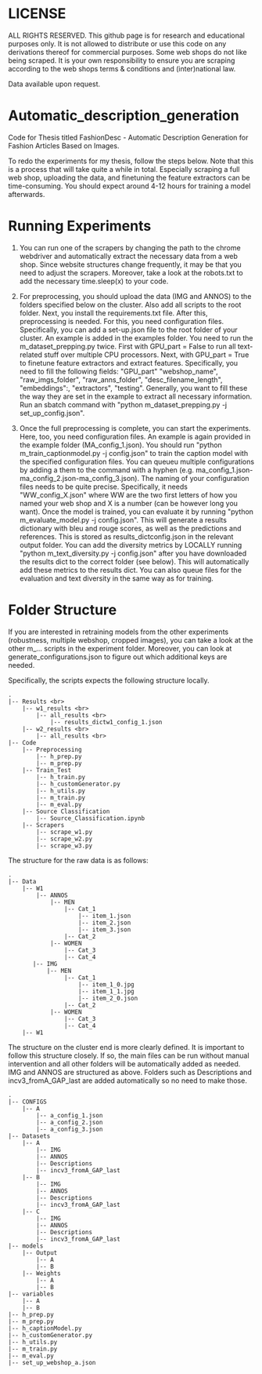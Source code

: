 # LICENSE
ALL RIGHTS RESERVED. 
This github page is for research and educational purposes only. It is not allowed to distribute or use this code on any derivations thereof for commercial purposes. Some web shops do not like being scraped. It is your own responsibility to ensure you are scraping according to the web shops terms & conditions and (inter)national law. 

Data available upon request.

# Automatic_description_generation
Code for Thesis titled FashionDesc -  Automatic Description Generation for Fashion Articles Based on Images.

To redo the experiments for my thesis, follow the steps below. Note that this is a process that will take quite a while in total. Especially scraping a full web shop, uploading the data, and finetuning the feature extractors can be time-consuming. You should expect around 4-12 hours for training a model afterwards.

# Running Experiments
1. You can run one of the scrapers by changing the path to the chrome webdriver and automatically extract the necessary data from a web shop. Since website structures change frequently, it may be that you need to adjust the scrapers. Moreover, take a look at the robots.txt to add the necessary time.sleep(x) to your code.

2. For preprocessing, you should upload the data (IMG and ANNOS) to the folders specified below on the cluster. Also add all scripts to the root folder. Next, you install the requirements.txt file. After this, preprocessing is needed. For this, you need configuration files. Specifically, you can add a set-up.json file to the root folder of your cluster. An example is added in the examples folder. You need to run the m_dataset_prepping.py twice. First with GPU_part = False to run all text-related stuff over multiple CPU processors. Next, with GPU_part = True to finetune feature extractors and extract features. Specifically, you need to fill the following fields: "GPU_part" "webshop_name", "raw_imgs_folder", "raw_anns_folder", "desc_filename_length", "embeddings":, "extractors", "testing". Generally, you want to fill these the way they are set in the example to extract all necessary information. Run an sbatch command with "python m_dataset_prepping.py -j set_up_config.json". 

3. Once the full preprocessing is complete, you can start the experiments. Here, too, you need configuration files. An example is again provided in the example folder (MA_config_1.json). You should run "python m_train_captionmodel.py -j config.json" to train the caption model with the specified configuration files. You can queueu multiple configurations by adding a them to the command with a hyphen (e.g. ma_config_1.json-ma_config_2.json-ma_config_3.json). The naming of your configuration files needs to be quite precise. Specifically, it needs "WW_config_X.json" where WW are the two first letters of how you named your web shop and X is a number (can be however long you want). Once the model is trained, you can evaluate it by running "python m_evaluate_model.py -j config.json". This will generate a results dictionary with bleu and rouge scores, as well as the predictions and references. This is stored as results_dictconfig.json in the relevant output folder. You can add the diversity metrics by LOCALLY running "python m_text_diversity.py -j config.json" after you have downloaded the results dict to the correct folder (see below). This will automatically add these metrics to the results dict. You can also queue files for the evaluation and text diversity in the same way as for training.

# Folder Structure
If you are interested in retraining models from the other experiments (robustness, multiple webshop, cropped images), you can take a look at the other m_... scripts in the experiment folder. Moreover, you can look at generate_configurations.json to figure out which additional keys are needed.

Specifically, the scripts expects the following structure locally.

```
.
|-- Results <br>
    |-- w1_results <br>
        |-- all_results <br>
            |-- results_dictw1_config_1.json
    |-- w2_results <br> 
        |-- all_results <br>
|-- Code
    |-- Preprocessing
        |-- h_prep.py
        |-- m_prep.py
    |-- Train_Test
        |-- h_train.py
        |-- h_customGenerator.py
        |-- h_utils.py
        |-- m_train.py
        |-- m_eval.py
    |-- Source Classification
        |-- Source_Classification.ipynb
    |-- Scrapers
        |-- scrape_w1.py
        |-- scrape_w2.py
        |-- scrape_w3.py
```
The structure for the raw data is as follows:
```
.
|-- Data
    |-- W1
        |-- ANNOS
            |-- MEN
                |-- Cat_1
                    |-- item_1.json
                    |-- item_2.json
                    |-- item_3.json
                |-- Cat_2
            |-- WOMEN
                |-- Cat_3
                |-- Cat_4
       |-- IMG
           |-- MEN
                |-- Cat_1
                    |-- item_1_0.jpg
                    |-- item_1_1.jpg
                    |-- item_2_0.json
                |-- Cat_2
            |-- WOMEN
                |-- Cat_3
                |-- Cat_4 
    |-- W1                    
```

The structure on the cluster end is more clearly defined. It is important to follow this structure closely. If so, the main files can be run without manual intervention and all other folders will be automatically added as needed. IMG and ANNOS are structured as above. Folders such as Descriptions and incv3_fromA_GAP_last are added automatically so no need to make those.
```
.
|-- CONFIGS
    |-- A
        |-- a_config_1.json
        |-- a_config_2.json
        |-- a_config_3.json
|-- Datasets
    |-- A
        |-- IMG
        |-- ANNOS
        |-- Descriptions
        |-- incv3_fromA_GAP_last
    |-- B
        |-- IMG
        |-- ANNOS
        |-- Descriptions
        |-- incv3_fromA_GAP_last
    |-- C
        |-- IMG
        |-- ANNOS
        |-- Descriptions
        |-- incv3_fromA_GAP_last
|-- models
    |-- Output
        |-- A
        |-- B
    |-- Weights
        |-- A
        |-- B
|-- variables
    |-- A
    |-- B
|-- h_prep.py
|-- m_prep.py
|-- h_captionModel.py
|-- h_customGenerator.py
|-- h_utils.py
|-- m_train.py
|-- m_eval.py
|-- set_up_webshop_a.json
```
